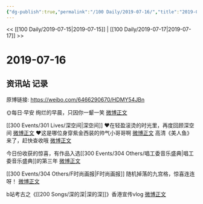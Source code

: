 ```yaml
---
{"dg-publish":true,"permalink":"/100 Daily/2019-07-16/","title":"2019-07-16","created":"2023-03-27T15:13:37.683+08:00","updated":"2023-03-27T15:14:55.791+08:00"}
---
```



<< [[100 Daily/2019-07-15\|2019-07-15]] | [[100 Daily/2019-07-17\|2019-07-17]] >>

# 2019-07-16

## 资讯站 记录

原博链接: https://weibo.com/6466290670/HDMY54JBn

🌞每日·早安
绚烂的早晨，只因你一颦一笑
[微博正文](https://m.weibo.cn/6466290670/4394607955474677)

[[300 Events/301 Lives/深空间\|深空间]]
❤️在轻盈滚烫的时光里，再度回顾深空间
[微博正文](https://m.weibo.cn/6466290670/4394623432208161)
❤️这是哪位身穿紫金西装的帅气小哥哥啊
[微博正文](https://m.weibo.cn/6466290670/4394765153940119)
高清《美人鱼》来了，赶快查收哦
[微博正文](https://m.weibo.cn/6466290670/4394779447853172)

今日份收获的惊喜，有作品入选[[300 Events/304 Others/唱工委音乐盛典\|唱工委音乐盛典]]的第三年
[微博正文](https://m.weibo.cn/6466290670/4394697155788761)

[[300 Events/304 Others/F时尚画报\|F时尚画报]]
随机掉落的九宫格，惊喜连连呀！
[微博正文](https://m.weibo.cn/6466290670/4394756836228370)

b站考古之《[[200 Songs/深的深\|深的深]]》香港宣传vlog
[微博正文](https://m.weibo.cn/6466290670/4394830744246636)
